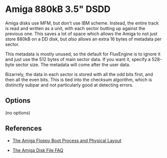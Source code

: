 <!-- This file is automatically generated. Do not edit. -->
# Amiga 880kB 3.5" DSDD

Amiga disks use MFM, but don't use IBM scheme. Instead, the entire track is
read and written as a unit, with each sector butting up against the previous
one. This saves a lot of space which allows the Amiga to not just store 880kB
on a DD disk, but _also_ allows an extra 16 bytes of metadata per sector.

This metadata is mostly unused, so the default for FluxEngine is to ignore it
and just use the 512 bytes of main sector data. If you want it, specify a
528-byte sector size. The metadata will come after the user data.

Bizarrely, the data in each sector is stored with all the odd bits first, and
then all the even bits. This is tied into the checksum algorithm, which is
distinctly subpar and not particularly good at detecting errors.

## Options

(no options)

## References

  - [The Amiga Floppy Boot Process and Physical
    Layout](https://wiki.amigaos.net/wiki/Amiga_Floppy_Boot_Process_and_Physical_Layout)

  - [The Amiga Disk File FAQ](http://lclevy.free.fr/adflib/adf_info.html)

